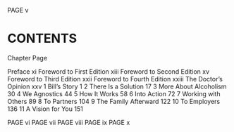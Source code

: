 PAGE v

# CONTENTS
Chapter                           Page

   Preface                           xi
   Foreword to First Edition       xiii
   Foreword to Second Edition        xv
   Foreword to Third Edition       xxii
   Foreword to Fourth Edition     xxiii
   The Doctor’s Opinion             xxv
 1 Bill’s Story                       1
 2 There Is a Solution               17
 3 More About Alcoholism             30
 4 We Agnostics                      44
 5 How It Works                      58
 6 Into Action                       72
 7 Working with Others               89
 8 To Partners                      104
 9 The Family Afterward             122
10 To Employers                     136
11 A Vision for You                 151

PAGE vi
PAGE vii
PAGE viii
PAGE ix
PAGE x
